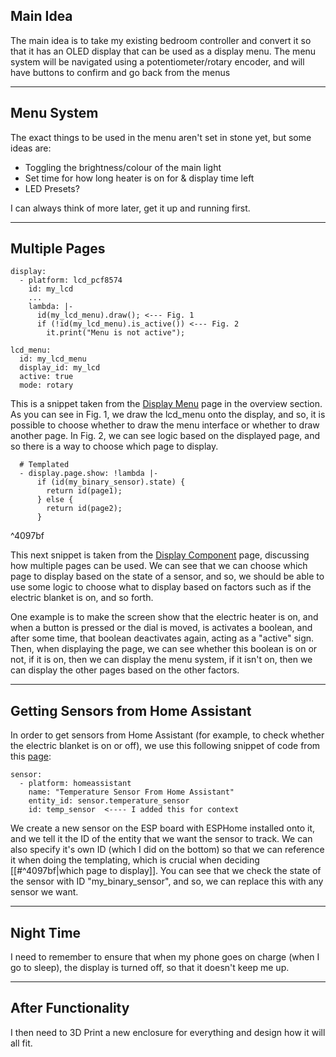 ## Main Idea

The main idea is to take my existing bedroom controller and convert it so that it has an OLED display that can be used as a display menu. The menu system will be navigated using a potentiometer/rotary encoder, and will have buttons to confirm and go back from the menus

---
## Menu System

The exact things to be used in the menu aren't set in stone yet, but some ideas are:
- Toggling the brightness/colour of the main light
- Set time for how long heater is on for & display time left
- LED Presets?

I can always think of more later, get it up and running first.

---
## Multiple Pages

```
display:
  - platform: lcd_pcf8574
    id: my_lcd
    ...
    lambda: |-
      id(my_lcd_menu).draw(); <--- Fig. 1
      if (!id(my_lcd_menu).is_active()) <--- Fig. 2
        it.print("Menu is not active");

lcd_menu:
  id: my_lcd_menu
  display_id: my_lcd
  active: true
  mode: rotary
```

This is a snippet taken from the [Display Menu](https://esphome.io/components/display_menu/index.html#overview) page in the overview section.
As you can see in Fig. 1, we draw the lcd_menu onto the display, and so, it is possible to choose whether to draw the menu interface or whether to draw another page.
In Fig. 2, we can see logic based on the displayed page, and so there is a way to choose which page to display.

```
  # Templated
  - display.page.show: !lambda |-
      if (id(my_binary_sensor).state) {
        return id(page1);
      } else {
        return id(page2);
      }
```

^4097bf

This next snippet is taken from the [Display Component](https://esphome.io/components/display/index.html?highlight=display+pages#display-pages) page, discussing how multiple pages can be used. We can see that we can choose which page to display based on the state of a sensor, and so, we should be able to use some logic to choose what to display based on factors such as if the electric blanket is on, and so forth.

One example is to make the screen show that the electric heater is on, and when a button is pressed or the dial is moved, is activates a boolean, and after some time, that boolean deactivates again, acting as a "active" sign. Then, when displaying the page, we can see whether this boolean is on or not, if it is on, then we can display the menu system, if it isn't on, then we can display the other pages based on the other factors.

---
## Getting Sensors from Home Assistant

In order to get sensors from Home Assistant (for example, to check whether the electric blanket is on or off), we use this following snippet of code from this [page](https://esphome.io/components/sensor/homeassistant):

```
sensor:
  - platform: homeassistant
    name: "Temperature Sensor From Home Assistant"
    entity_id: sensor.temperature_sensor
    id: temp_sensor  <---- I added this for context
```

We create a new sensor on the ESP board with ESPHome installed onto it, and we tell it the ID of the entity that we want the sensor to track.
We can also specify it's own ID (which I did on the bottom) so that we can reference it when doing the templating, which is crucial when deciding [[#^4097bf|which page to display]]. You can see that we check the state of the sensor with ID "my_binary_sensor", and so, we can replace this with any sensor we want.

---
## Night Time

I need to remember to ensure that when my phone goes on charge (when I go to sleep), the display is turned off, so that it doesn't keep me up.

---
## After Functionality

I then need to 3D Print a new enclosure for everything and design how it will all fit.